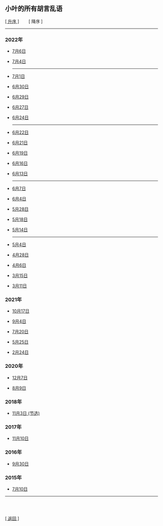## 小叶的所有胡言乱语

[[ 升序 ]](小叶的所有胡言乱语_升序列表.md)&nbsp;&nbsp;&nbsp;&nbsp;&nbsp;&nbsp;&nbsp;&nbsp;[ 降序 ]

------

### 2022年

- [7月6日](../../resources/proses/多余的话/胡言乱语/胡言乱语_2022年7月6日.md)

- [7月4日](../../resources/proses/多余的话/胡言乱语/胡言乱语_2022年7月4日.md)

    ------

- [7月1日](../../resources/proses/多余的话/胡言乱语/胡言乱语_2022年7月1日.md)

- [6月30日](../../resources/proses/多余的话/胡言乱语/胡言乱语_2022年6月30日.md)

- [6月29日](../../resources/proses/多余的话/胡言乱语/胡言乱语_2022年6月29日.md)

- [6月27日](../../resources/proses/多余的话/胡言乱语/胡言乱语_2022年6月27日.md)

- [6月24日](../../resources/proses/多余的话/胡言乱语/胡言乱语_2022年6月24日.md)

    ------

- [6月22日](../../resources/proses/多余的话/胡言乱语/胡言乱语_2022年6月22日.md)

- [6月21日](../../resources/proses/多余的话/胡言乱语/胡言乱语_2022年6月21日.md)

- [6月19日](../../resources/proses/多余的话/胡言乱语/胡言乱语_2022年6月19日.md)

- [6月16日](../../resources/proses/多余的话/胡言乱语/胡言乱语_2022年6月16日.md)

- [6月13日](../../resources/proses/多余的话/胡言乱语/胡言乱语_2022年6月13日.md)

    ------

- [6月7日](../../resources/proses/多余的话/胡言乱语/胡言乱语_2022年6月7日.md)

- [6月4日](../../resources/proses/多余的话/胡言乱语/胡言乱语_2022年6月4日.md)

- [5月28日](../../resources/proses/多余的话/胡言乱语/胡言乱语_2022年5月28日.md)

- [5月18日](../../resources/proses/多余的话/胡言乱语/胡言乱语_2022年5月18日.md)

- [5月14日](../../resources/proses/多余的话/胡言乱语/胡言乱语_2022年5月14日.md)

    ------

- [5月4日](../../resources/proses/多余的话/胡言乱语/胡言乱语_2022年5月4日.md)

- [4月28日](../../resources/proses/多余的话/胡言乱语/胡言乱语_2022年4月28日.md)

- [4月6日](../../resources/proses/多余的话/胡言乱语/胡言乱语_2022年4月6日.md)

- [3月15日](../../resources/proses/多余的话/胡言乱语/胡言乱语_2022年3月15日.md)

- [3月11日](../../resources/proses/多余的话/胡言乱语/胡言乱语_2022年3月11日.md)

### 2021年

- [10月17日](../../resources/proses/多余的话/胡言乱语/胡言乱语_2021年10月17日.md)

- [9月4日](../../resources/proses/多余的话/胡言乱语/胡言乱语_2021年9月4日.md)

- [7月20日](../../resources/proses/多余的话/胡言乱语/胡言乱语_2021年7月20日.md)

- [5月25日](../../resources/proses/多余的话/胡言乱语/胡言乱语_2021年5月25日.md)

- [2月24日](../../resources/proses/多余的话/胡言乱语/胡言乱语_2021年2月24日.md)

### 2020年

- [12月7日](../../resources/proses/多余的话/胡言乱语/胡言乱语_2020年12月7日.md)

- [8月9日](../../resources/proses/多余的话/胡言乱语/胡言乱语_2020年8月9日.md)

### 2018年

- [11月3日 (节选)](../../resources/proses/多余的话/胡言乱语/胡言乱语_2018年11月3日_节选.md)

### 2017年

- [11月10日](../../resources/proses/多余的话/胡言乱语/胡言乱语_2017年11月10日.md)

### 2016年

- [9月30日](../../resources/proses/多余的话/胡言乱语/胡言乱语_2016年9月30日.md)

### 2015年

- [7月10日](../../resources/proses/多余的话/胡言乱语/胡言乱语_2015年7月10日.md)

------

<br>

<br>

[[ 返回 ]](多余的话.md)
